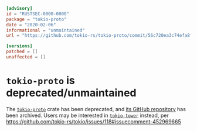 ```toml
[advisory]
id = "RUSTSEC-0000-0000"
package = "tokio-proto"
date = "2020-02-06"
informational = "unmaintained"
url = "https://github.com/tokio-rs/tokio-proto/commit/56c720ea3c74efa8f39e36c24e609628222b16a1"

[versions]
patched = []
unaffected = []
```

# `tokio-proto` is deprecated/unmaintained

The [`tokio-proto`](https://crates.io/crates/tokio-proto) crate has been deprecated, and [its GitHub repository](https://github.com/tokio-rs/tokio-proto) has been archived.
Users may be interested in [`tokio-tower`](https://crates.io/crates/tokio-tower) instead, per https://github.com/tokio-rs/tokio/issues/118#issuecomment-452969665
